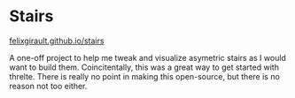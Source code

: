 # Stairs

[felixgirault.github.io/stairs](https://felixgirault.github.io/stairs/)

A one-off project to help me tweak and visualize asymetric stairs as I would want to build them.
Coincitentally, this was a great way to get started with threlte.
There is really no point in making this open-source, but there is no reason not too either.
